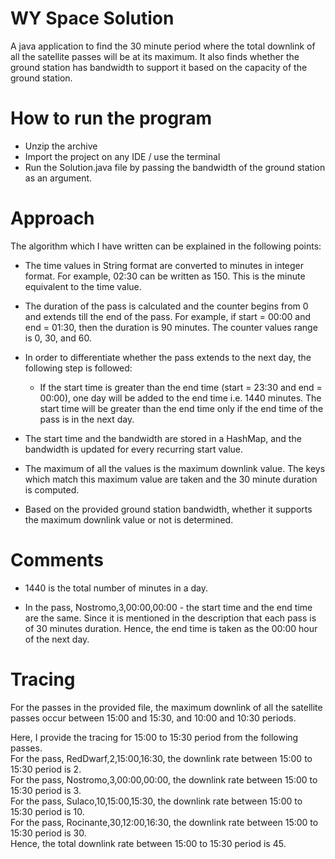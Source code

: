# WY Space Solution

A java application to find the 30 minute period where the total downlink of all the satellite passes will be at its maximum. It also finds whether the ground station has bandwidth to support it based on the capacity of the ground station. 

# How to run the program

- Unzip the archive
- Import the project on any IDE / use the terminal
- Run the Solution.java file by passing the bandwidth of the ground station as an argument.

# Approach

The algorithm which I have written can be explained in the following points: 

- The time values in String format are converted to minutes in integer format. For example, 02:30 can be written as 150. This is the minute equivalent to the time value.

- The duration of the pass is calculated and the counter begins from 0 and extends till the end of the pass. For example, if start = 00:00 and end = 01:30, then the duration is 90 minutes. The counter values range is 0, 30, and 60.

- In order to differentiate whether the pass extends to the next day, the following step is followed:

    - If the start time is greater than the end time (start = 23:30 and end = 00:00), one day will be added to the end time i.e. 1440 minutes. The start time will be greater than the end time only if the end time  of the pass is in the next day.
    
- The start time and the bandwidth are stored in a HashMap, and the bandwidth is updated for every recurring start value.

- The maximum of all the values is the maximum downlink value. The keys which match this maximum value are taken and the 30 minute duration is computed.

- Based on the provided ground station bandwidth, whether it supports the maximum downlink value or not is determined.


# Comments

- 1440 is the total number of minutes in a day.

- In the pass, Nostromo,3,00:00,00:00 - the start time and the end time are the same. Since it is mentioned in the description that each pass is of 30 minutes duration. Hence, the end time is taken as the 00:00 hour of the next day.

# Tracing

For the passes in the provided file, the maximum downlink of all the satellite passes occur between 15:00 and 15:30, and 10:00 and 10:30 periods.

Here, I provide the tracing for 15:00 to 15:30 period from the following passes. <br>
For the pass, RedDwarf,2,15:00,16:30, the downlink rate between 15:00 to 15:30 period is 2. <br>
For the pass, Nostromo,3,00:00,00:00, the downlink rate between 15:00 to 15:30 period is 3. <br>
For the pass, Sulaco,10,15:00,15:30, the downlink rate between 15:00 to 15:30 period is 10. <br>
For the pass, Rocinante,30,12:00,16:30, the downlink rate between 15:00 to 15:30 period is 30. <br>
Hence, the total downlink rate between 15:00 to 15:30 period is 45. 
